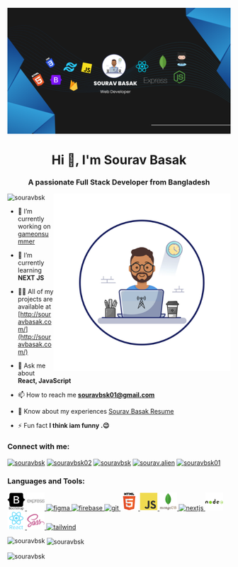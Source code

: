 
![logo](https://github.com/souravbsk/souravbsk/blob/main/banner.png)

<h1 align="center">Hi 👋, I'm Sourav Basak</h1>
<h3 align="center">A passionate Full Stack Developer from Bangladesh</h3>

<img align="right" alt="coding" width="400" src="https://raw.githubusercontent.com/souravbsk/souravbsk/main/logo.png">

<p align="left"> <img src="https://komarev.com/ghpvc/?username=souravbsk&label=Profile%20views&color=0e75b6&style=flat" alt="souravbsk" /> </p>

- 🔭 I’m currently working on [gameonsummer](https://gameonsummer.web.app/)

- 🌱 I’m currently learning **NEXT JS**

- 👨‍💻 All of my projects are available at [http://souravbasak.com/](http://souravbasak.com/)

- 💬 Ask me about **React, JavaScript**

- 📫 How to reach me **souravbsk01@gmail.com**

- 📄 Know about my experiences [Sourav Basak Resume](https://drive.google.com/file/d/1nXv2J3-moRgfTEoElNH923fUG3AqdKFc/view)

- ⚡ Fun fact **I think iam funny .😉**

<h3 align="left">Connect with me:</h3>
<p align="left">
<a href="https://codepen.io/souravbsk" target="blank"><img align="center" src="https://raw.githubusercontent.com/rahuldkjain/github-profile-readme-generator/master/src/images/icons/Social/codepen.svg" alt="souravbsk" height="30" width="40" /></a>
<a href="https://twitter.com/souravbsk02" target="blank"><img align="center" src="https://raw.githubusercontent.com/rahuldkjain/github-profile-readme-generator/master/src/images/icons/Social/twitter.svg" alt="souravbsk02" height="30" width="40" /></a>
<a href="https://linkedin.com/in/souravbsk" target="blank"><img align="center" src="https://raw.githubusercontent.com/rahuldkjain/github-profile-readme-generator/master/src/images/icons/Social/linked-in-alt.svg" alt="souravbsk" height="30" width="40" /></a>
<a href="https://fb.com/souravbsk" target="blank"><img align="center" src="https://raw.githubusercontent.com/rahuldkjain/github-profile-readme-generator/master/src/images/icons/Social/facebook.svg" alt="sourav.alien" height="30" width="40" /></a>
<a href="https://instagram.com/souravbsk01" target="blank"><img align="center" src="https://raw.githubusercontent.com/rahuldkjain/github-profile-readme-generator/master/src/images/icons/Social/instagram.svg" alt="souravbsk01" height="30" width="40" /></a>
</p>

<h3 align="left">Languages and Tools:</h3>
<p align="left"> <a href="https://getbootstrap.com" target="_blank" rel="noreferrer"> <img src="https://raw.githubusercontent.com/devicons/devicon/master/icons/bootstrap/bootstrap-plain-wordmark.svg" alt="bootstrap" width="40" height="40"/> </a> <a href="https://expressjs.com" target="_blank" rel="noreferrer"> <img src="https://raw.githubusercontent.com/devicons/devicon/master/icons/express/express-original-wordmark.svg" alt="express" width="40" height="40"/> </a> <a href="https://www.figma.com/" target="_blank" rel="noreferrer"> <img src="https://www.vectorlogo.zone/logos/figma/figma-icon.svg" alt="figma" width="40" height="40"/> </a> <a href="https://firebase.google.com/" target="_blank" rel="noreferrer"> <img src="https://www.vectorlogo.zone/logos/firebase/firebase-icon.svg" alt="firebase" width="40" height="40"/> </a> <a href="https://git-scm.com/" target="_blank" rel="noreferrer"> <img src="https://www.vectorlogo.zone/logos/git-scm/git-scm-icon.svg" alt="git" width="40" height="40"/> </a> <a href="https://www.w3.org/html/" target="_blank" rel="noreferrer"> <img src="https://raw.githubusercontent.com/devicons/devicon/master/icons/html5/html5-original-wordmark.svg" alt="html5" width="40" height="40"/> </a> <a href="https://developer.mozilla.org/en-US/docs/Web/JavaScript" target="_blank" rel="noreferrer"> <img src="https://raw.githubusercontent.com/devicons/devicon/master/icons/javascript/javascript-original.svg" alt="javascript" width="40" height="40"/> </a> <a href="https://www.mongodb.com/" target="_blank" rel="noreferrer"> <img src="https://raw.githubusercontent.com/devicons/devicon/master/icons/mongodb/mongodb-original-wordmark.svg" alt="mongodb" width="40" height="40"/> </a> <a href="https://nextjs.org/" target="_blank" rel="noreferrer"> <img src="https://cdn.worldvectorlogo.com/logos/nextjs-2.svg" alt="nextjs" width="40" height="40"/> </a> <a href="https://nodejs.org" target="_blank" rel="noreferrer"> <img src="https://raw.githubusercontent.com/devicons/devicon/master/icons/nodejs/nodejs-original-wordmark.svg" alt="nodejs" width="40" height="40"/> </a> <a href="https://reactjs.org/" target="_blank" rel="noreferrer"> <img src="https://raw.githubusercontent.com/devicons/devicon/master/icons/react/react-original-wordmark.svg" alt="react" width="40" height="40"/> </a> <a href="https://sass-lang.com" target="_blank" rel="noreferrer"> <img src="https://raw.githubusercontent.com/devicons/devicon/master/icons/sass/sass-original.svg" alt="sass" width="40" height="40"/> </a> <a href="https://tailwindcss.com/" target="_blank" rel="noreferrer"> <img src="https://www.vectorlogo.zone/logos/tailwindcss/tailwindcss-icon.svg" alt="tailwind" width="40" height="40"/> </a> </p>

<p><img align="left" src="https://github-readme-stats.vercel.app/api/top-langs?username=souravbsk&show_icons=true&locale=en&layout=compact" alt="souravbsk" /></p>

<p>&nbsp;<img align="center" src="https://github-readme-stats.vercel.app/api?username=souravbsk&show_icons=true&locale=en" alt="souravbsk" /></p>

<p><img align="center" src="https://github-readme-streak-stats.herokuapp.com/?user=souravbsk&" alt="souravbsk" /></p>

